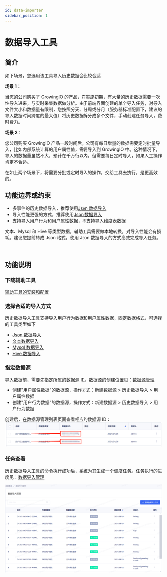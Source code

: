 ```yaml
---
id: data-importer
sidebar_position: 1
---
```


# 数据导入工具

## 简介[](#jian-jie)

如下场景，您选用该工具导入历史数据会比较合适

**场景 1：**

当您的公司购买了 GrowingIO 的产品，在实施初期，有大量的历史数据需要一次性导入进来，与实时采集数据做分析。由于前端界面创建的单个导入任务，对导入文件大小和数据量有限制，您按照分天、分周或分月（服务器标准配置下，建议的导入数据时间跨度的最大值）将历史数据拆分成多个文件，手动创建任务导入，费时费力。

**场景 2**：

您公司购买 GrowingIO 产品一段时间后，公司有每日增量的数据需要定时批量导入，比如内部系统计算的用户属性值，需要导入到 GrowingIO 中。这种情况下，导入的数据量虽然不大，预计在千万行以内，但需要每日定时导入，如果人工操作肯定不合适。

在如上两个场景下，将需要分批或定时导入的操作，交给工具去执行，是更高效的。

## 功能边界或约束[](#gong-neng-bian-jie-huo-yue-shu)

- 多事件的历史数据导入，推荐使用[Json 数据导入](../../../developer-manual/toolbox/dataimporter/data-importer-json)​
- 导入性能更强的方式，推荐使用[Json 数据导入](../../../developer-manual/toolbox/dataimporter/data-importer-json)​
- 支持导入用户行为和用户属性数据，不支持导入维度表数据

文本、Mysql 和 Hive 等类型数据，辅助工具需要做本地转换，对导入性能会有损耗。建议您提前转成 Json 格式，使用 Json 数据导入的方式高效完成导入任务。

​

## 功能说明[](#gong-neng-shuo-ming)

### 下载辅助工具[](#xia-zai-fu-zhu-gong-ju)

​[辅助工具的安装和配置](../../../developer-manual/toolbox#辅助工具的安装和配置)​

### 选择合适的导入方式[](#xuan-ze-he-shi-de-dao-ru-fang-shi)

历史数据导入工具支持导入用户行为数据和用户属性数据，[固定数据格式](../../../product-manual/data-center/data-integration/data-import#数据导入格式)，可选择的工具类型如下

- ​[Json 数据导入](../../../developer-manual/toolbox/dataimporter/data-importer-json)​
- ​[文本数据导入](../../../developer-manual/toolbox/dataimporter/data-importer-txt)​
- ​[Mysql 数据导入](../../../developer-manual/toolbox/dataimporter/data-importer-mysql)​
- ​[Hive 数据导入](../../../developer-manual/toolbox/dataimporter/data-importer-hive)​

### 指定数据源[](#zhi-ding-shu-ju-yuan)

导入数据前，需要先指定所属的数据源 ID。数据源的创建位置见：[数据源管理](../../../product-manual/data-center/data-integration/datasource-manage)​

- 创建"用户属性数据"的数据源，操作方式：新建数据源 > 历史数据导入 > 用户属性数据
- 创建"用户行为数据"的数据源，操作方式：新建数据源 > 历史数据导入 > 用户行为数据

创建后，在数据源管理列表页面查看相应的数据源 ID：![](/img/assets-M2qbZInaXgdm8kkNosp-MQMBHo2WMWoLWAEcUix-MQMD0b5FH58iKBUe3Noimage.png)​

### 任务查看[](#ren-wu-cha-kan)

历史数据导入工具的命令执行成功后，系统为其生成一个调度任务。任务执行的进度见：[数据导入管理](../../../product-manual/data-center/data-integration/data-import)​

![](/img/assets-M2qbZInaXgdm8kkNosp-MkW6V7nyui6VOb3sD6--MkW7w-vSJlkhumeTU5Vimage.png)
